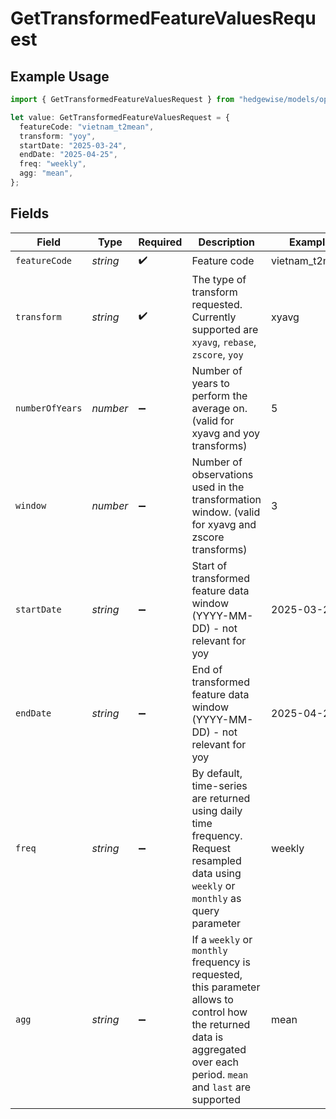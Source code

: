 # GetTransformedFeatureValuesRequest

## Example Usage

```typescript
import { GetTransformedFeatureValuesRequest } from "hedgewise/models/operations";

let value: GetTransformedFeatureValuesRequest = {
  featureCode: "vietnam_t2mean",
  transform: "yoy",
  startDate: "2025-03-24",
  endDate: "2025-04-25",
  freq: "weekly",
  agg: "mean",
};
```

## Fields

| Field                                                                                                                                                                     | Type                                                                                                                                                                      | Required                                                                                                                                                                  | Description                                                                                                                                                               | Example                                                                                                                                                                   |
| ------------------------------------------------------------------------------------------------------------------------------------------------------------------------- | ------------------------------------------------------------------------------------------------------------------------------------------------------------------------- | ------------------------------------------------------------------------------------------------------------------------------------------------------------------------- | ------------------------------------------------------------------------------------------------------------------------------------------------------------------------- | ------------------------------------------------------------------------------------------------------------------------------------------------------------------------- |
| `featureCode`                                                                                                                                                             | *string*                                                                                                                                                                  | :heavy_check_mark:                                                                                                                                                        | Feature code                                                                                                                                                              | vietnam_t2mean                                                                                                                                                            |
| `transform`                                                                                                                                                               | *string*                                                                                                                                                                  | :heavy_check_mark:                                                                                                                                                        | The type of transform requested. Currently supported are `xyavg`, `rebase`, `zscore`, `yoy`                                                                               | xyavg                                                                                                                                                                     |
| `numberOfYears`                                                                                                                                                           | *number*                                                                                                                                                                  | :heavy_minus_sign:                                                                                                                                                        | Number of years to perform the average on. (valid for xyavg and yoy transforms)                                                                                           | 5                                                                                                                                                                         |
| `window`                                                                                                                                                                  | *number*                                                                                                                                                                  | :heavy_minus_sign:                                                                                                                                                        | Number of observations used in the transformation window. (valid for xyavg and zscore transforms)                                                                         | 3                                                                                                                                                                         |
| `startDate`                                                                                                                                                               | *string*                                                                                                                                                                  | :heavy_minus_sign:                                                                                                                                                        | Start of transformed feature data window (YYYY-MM-DD) - not relevant for yoy                                                                                              | 2025-03-24                                                                                                                                                                |
| `endDate`                                                                                                                                                                 | *string*                                                                                                                                                                  | :heavy_minus_sign:                                                                                                                                                        | End of transformed feature data window (YYYY-MM-DD) - not relevant for yoy                                                                                                | 2025-04-25                                                                                                                                                                |
| `freq`                                                                                                                                                                    | *string*                                                                                                                                                                  | :heavy_minus_sign:                                                                                                                                                        | By default, time-series are returned using daily time frequency. Request resampled data using `weekly` or `monthly` as query parameter                                    | weekly                                                                                                                                                                    |
| `agg`                                                                                                                                                                     | *string*                                                                                                                                                                  | :heavy_minus_sign:                                                                                                                                                        | If a `weekly` or `monthly` frequency is requested, this parameter allows to control how the returned data is aggregated over each period. `mean` and `last` are supported | mean                                                                                                                                                                      |
